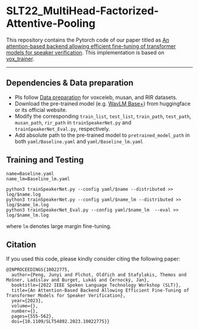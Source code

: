 # SLT22_MultiHead-Factorized-Attentive-Pooling

This repository contains the Pytorch code of our paper titled as [An attention-based backend allowing efficient fine-tuning of transformer models for speaker verification](https://arxiv.org/abs/2210.01273). This implementation is based on[ vox_trainer](https://github.com/clovaai/voxceleb_trainer).

---

## Dependencies & Data preparation

- Pls follow [Data preparation](https://github.com/clovaai/voxceleb_trainer#data-preparation) for voxceleb, musan, and RIR datasets.
- Download the pre-trained model (e.g. [WavLM Base+](https://github.com/microsoft/unilm/tree/master/wavlm)) from huggingface or its official website.
- Modify the corresponding `train_list`, `test_list`, `train_path`, `test_path`, `musan_path`, `rir_path` in `trainSpeakerNet.py` and `trainSpeakerNet_Eval.py`, respectively.
- Add absolute path to the pre-trained model to `pretrained_model_path` in both `yaml/Baseline.yaml` and `yaml/Baseline_lm.yaml`

## Training and Testing

```
name=Baseline.yaml
name_lm=Baseline_lm.yaml

python3 trainSpeakerNet.py --config yaml/$name --distributed >> log/$name.log
python3 trainSpeakerNet.py --config yaml/$name_lm --distributed >> log/$name_lm.log
python3 trainSpeakerNet_Eval.py --config yaml/$name_lm  --eval >> log/$name_lm.log
```

where `lm` denotes large margin fine-tuning.


## Citation

If you used this code, please kindly consider citing the following paper:

```shell notranslate position-relative overflow-auto
@INPROCEEDINGS{10022775,
  author={Peng, Junyi and Plchot, Oldřich and Stafylakis, Themos and Mošner, Ladislav and Burget, Lukáš and Černocký, Jan},
  booktitle={2022 IEEE Spoken Language Technology Workshop (SLT)}, 
  title={An Attention-Based Backend Allowing Efficient Fine-Tuning of Transformer Models for Speaker Verification}, 
  year={2023},
  volume={},
  number={},
  pages={555-562},
  doi={10.1109/SLT54892.2023.10022775}}
```

